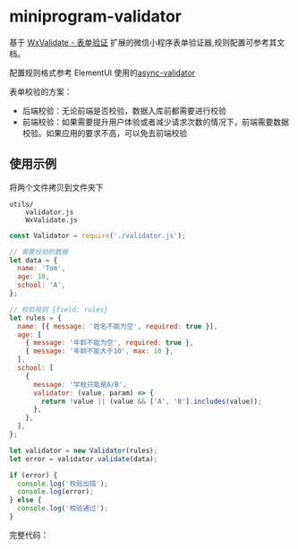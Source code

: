 # miniprogram-validator

基于 [WxValidate - 表单验证](https://github.com/wux-weapp/wx-extend/blob/master/docs/components/validate.md) 扩展的微信小程序表单验证器,规则配置可参考其文档。

配置规则格式参考 ElementUI 使用的[async-validator](https://github.com/yiminghe/async-validator)

表单校验的方案：

- 后端校验：无论前端是否校验，数据入库前都需要进行校验
- 前端校验：如果需要提升用户体验或者减少请求次数的情况下，前端需要数据校验。如果应用的要求不高，可以免去前端校验

## 使用示例

将两个文件拷贝到文件夹下

```
utils/
    validator.js
    WxValidate.js
```

```js
const Validator = require('./validator.js');

// 需要校验的数据
let data = {
  name: 'Tom',
  age: 10,
  school: 'A',
};

// 校验规则 {field: rules}
let rules = {
  name: [{ message: '姓名不能为空', required: true }],
  age: [
    { message: '年龄不能为空', required: true },
    { message: '年龄不能大于10', max: 10 },
  ],
  school: [
    {
      message: '学校只能是A/B',
      validator: (value, param) => {
        return !value || (value && ['A', 'B'].includes(value));
      },
    },
  ],
};

let validator = new Validator(rules);
let error = validator.validate(data);

if (error) {
  console.log('校验出错');
  console.log(error);
} else {
  console.log('校验通过');
}
```

完整代码：
[]()